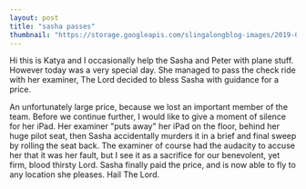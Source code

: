 ```yaml
---
layout: post
title: "sasha passes"
thumbnail: "https://storage.googleapis.com/slingalongblog-images/2019-08-01.jpg"
---
```


Hi this is Katya and I occasionally help the Sasha and Peter with plane stuff. However today was a very special day. She 
managed to pass the check ride with her examiner, The Lord decided to bless Sasha with guidance for a price.

An unfortunately large price, 
because we lost an important member of the team. Before we continue further, I would like to give a moment of 
silence for her iPad. Her examiner "puts away" her iPad on the floor, behind her huge pilot seat, then Sasha accidentally
murders it in a brief and final sweep by rolling the seat back. The examiner of course had the audacity to accuse her that it was
her fault, but I see it as a sacrifice for our benevolent, yet firm, blood thirsty Lord. Sasha finally paid the price, and
is now able to fly to any location she pleases. Hail The Lord.




